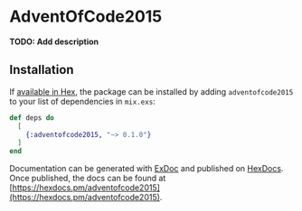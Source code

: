 # AdventOfCode2015

**TODO: Add description**

## Installation

If [available in Hex](https://hex.pm/docs/publish), the package can be installed
by adding `adventofcode2015` to your list of dependencies in `mix.exs`:

```elixir
def deps do
  [
    {:adventofcode2015, "~> 0.1.0"}
  ]
end
```

Documentation can be generated with [ExDoc](https://github.com/elixir-lang/ex_doc)
and published on [HexDocs](https://hexdocs.pm). Once published, the docs can
be found at [https://hexdocs.pm/adventofcode2015](https://hexdocs.pm/adventofcode2015).
